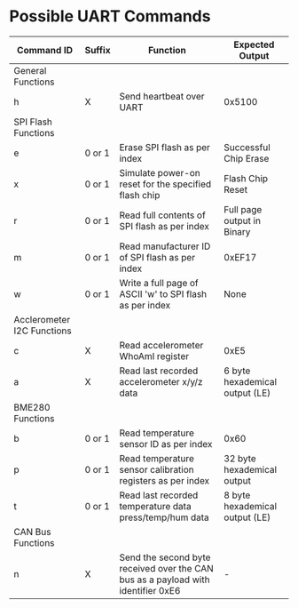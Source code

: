 # Possible UART Commands

| Command ID | Suffix | Function | Expected Output |
| -------- | ------- | ------- | ------- |
| General Functions| | | |
| h | X | Send heartbeat over UART | 0x5100 |
| SPI Flash Functions | | | |
| e | 0 or 1 | Erase SPI flash as per index | Successful Chip Erase |
| x | 0 or 1 | Simulate power-on reset for the specified flash chip | Flash Chip Reset |
| r | 0 or 1 | Read full contents of SPI flash as per index | Full page output in Binary |
| m | 0 or 1 | Read manufacturer ID of SPI flash as per index | 0xEF17 |
| w | 0 or 1 | Write a full page of ASCII 'w' to SPI flash as per index | None |
| Acclerometer I2C Functions | | | |
| c | X | Read accelerometer WhoAmI register | 0xE5 |
| a | X | Read last recorded accelerometer x/y/z data | 6 byte hexademical output (LE) |
| BME280 Functions | | | |
| b | 0 or 1 | Read temperature sensor ID as per index | 0x60 |
| p | 0 or 1 | Read temperature sensor calibration registers as per index | 32 byte hexademical output |
| t | 0 or 1 | Read last recorded temperature data press/temp/hum data | 8 byte hexademical output (LE) |
| CAN Bus Functions | | | |
| n | X | Send the second byte received over the CAN bus as a payload with identifier 0xE6 | - |
